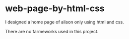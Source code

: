 # web-page-by-html-css

I designed a home page of alison only using html and css.

There are no farmeworks used in this project.
